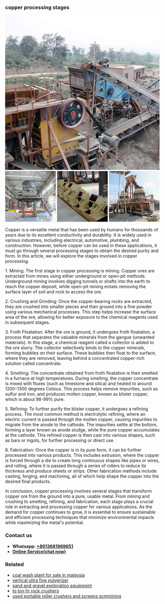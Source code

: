 <h3>copper processing stages</h3><img src='1702260154.jpg' alt=''><p>Copper is a versatile metal that has been used by humans for thousands of years due to its excellent conductivity and durability. It is widely used in various industries, including electrical, automotive, plumbing, and construction. However, before copper can be used in these applications, it must go through several processing stages to obtain the desired purity and form. In this article, we will explore the stages involved in copper processing.</p><p>1. Mining: The first stage in copper processing is mining. Copper ores are extracted from mines using either underground or open-pit methods. Underground mining involves digging tunnels or shafts into the earth to reach the copper deposit, while open-pit mining entails removing the surface layer of soil and rock to access the ore.</p><p>2. Crushing and Grinding: Once the copper-bearing rocks are extracted, they are crushed into smaller pieces and then ground into a fine powder using various mechanical processes. This step helps increase the surface area of the ore, allowing for better exposure to the chemical reagents used in subsequent stages.</p><p>3. Froth Floatation: After the ore is ground, it undergoes froth floatation, a process that separates the valuable minerals from the gangue (unwanted materials). In this stage, a chemical reagent called a collector is added to the ore slurry. The collector selectively binds to the copper minerals, forming bubbles on their surface. These bubbles then float to the surface, where they are removed, leaving behind a concentrated copper-rich solution called concentrate.</p><p>4. Smelting: The concentrate obtained from froth floatation is then smelted in a furnace at high temperatures. During smelting, the copper concentrate is mixed with fluxes (such as limestone and silica) and heated to around 1200-1300 degrees Celsius. This process helps remove impurities, such as sulfur and iron, and produces molten copper, known as blister copper, which is about 98-99% pure.</p><p>5. Refining: To further purify the blister copper, it undergoes a refining process. The most common method is electrolytic refining, where an electric current is passed through the molten copper, causing impurities to migrate from the anode to the cathode. The impurities settle at the bottom, forming a layer known as anode sludge, while the pure copper accumulates at the cathode. This refined copper is then cast into various shapes, such as bars or ingots, for further processing or direct use.</p><p>6. Fabrication: Once the copper is in its pure form, it can be further processed into various products. This includes extrusion, where the copper is forced through a die to create long continuous shapes like pipes or wires, and rolling, where it is passed through a series of rollers to reduce its thickness and produce sheets or strips. Other fabrication methods include casting, forging, and machining, all of which help shape the copper into the desired final products.</p><p>In conclusion, copper processing involves several stages that transform copper ore from the ground into a pure, usable metal. From mining and crushing to smelting, refining, and fabrication, each stage plays a crucial role in extracting and processing copper for various applications. As the demand for copper continues to grow, it is essential to ensure sustainable and efficient processing techniques that minimize environmental impacts while maximizing the metal's potential.</p><h3>Contact us</h3><ul><li><strong>Whatsapp:&nbsp;<a href="https://wa.me/8613661969651">+8613661969651</a></strong></li><li><a href="https://swt.shibang-china.com/?git&amp;zhl&amp;copper processing stages"><strong>Online Service(chat now)</strong></a></li></ul><h3>Related</h3><ul><li><a href='coal wash plant for sale in malaysia.md'>coal wash plant for sale in malaysia</a></li><li><a href='vertical ultra fine pulverizer.md'>vertical ultra fine pulverizer</a></li><li><a href='sand and gravel exploration equipment.md'>sand and gravel exploration equipment</a></li><li><a href='to ton hr rock crushers.md'>to ton hr rock crushers</a></li><li><a href='used portable roller crushers and screens scmmining.md'>used portable roller crushers and screens scmmining</a></li></ul>